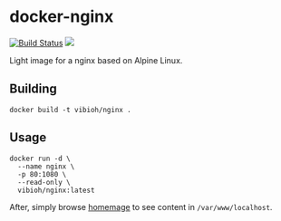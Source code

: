 # docker-nginx

[![Build Status](https://travis-ci.org/ViBiOh/docker-nginx.svg?branch=master)](https://travis-ci.org/ViBiOh/docker-nginx) [![](https://badge.imagelayers.io/vibioh/nginx:latest.svg)](https://imagelayers.io/?images=vibioh/nginx:latest 'Get your own badge on imagelayers.io')

Light image for a nginx based on Alpine Linux.

## Building

`docker build -t vibioh/nginx .`

## Usage

    docker run -d \
      --name nginx \
      -p 80:1080 \
      --read-only \
      vibioh/nginx:latest

After, simply browse [homemage](http://localhost/) to see content in `/var/www/localhost`.
